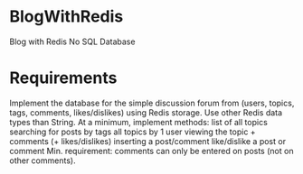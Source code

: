 # BlogWithRedis
 Blog with Redis No SQL Database

# Requirements
Implement the database for the simple discussion forum from (users, topics, tags, comments, likes/dislikes) using Redis storage.
Use other Redis data types than String.
At a minimum, implement methods:
list of all topics
searching for posts by tags
all topics by 1 user
viewing the topic + comments (+ likes/dislikes)
inserting a post/comment
like/dislike a post or comment
Min. requirement: comments can only be entered on posts (not on other comments).
